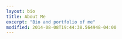 ```yaml
---
layout: bio
title: About Me
excerpt: "Bio and portfolio of me"
modified: 2014-08-08T19:44:38.564948-04:00
---
```

